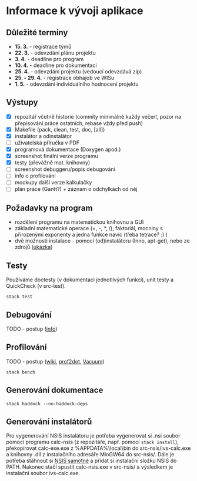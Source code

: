 # Informace k vývoji aplikace

## Důležité termíny
- **15. 3.** - registrace týmů
- **22. 3.** - odevzdání plánu projektu
- **3. 4.** - deadline pro program
- **10. 4.** - deadline pro dokumentaci
- **25. 4.** - odevzdání projektu (vedoucí odevzdává zip)
- **25. - 29. 4.** - registrace obhajob ve WISu
- **1. 5.** - odevzdání individuálního hodnocení projektu

## Výstupy
- [x] repozitář včetně historie (commity minimálně každý večer!, pozor na přepisování práce ostatních, rebase vždy před push)
- [x] Makefile (pack, clean, test, doc, [all])
- [x] instalátor a odinstalátor
- [ ] uživatelská příručka v PDF
- [x] programová dokumentace (Doxygen apod.)
- [x] screenshot finální verze programu
- [x] testy (převážně mat. knihovny)
- [ ] screenshot debuggeru/popis debugování
- [ ] info o profilování
- [ ] mockupy další verze kalkulačky
- [ ] plán práce (Gantt?) + záznam o odchylkách od něj

## Požadavky na program
- rozdělení programu na matematickou knihovnu a GUI
- základní matematické operace (+, -, \*, /), faktoriál, mocniny s přirozenými exponenty a jedna funkce navíc (třeba tetrace? :) )
- dvě možnosti instalace - pomocí (od)instalátoru (Inno, apt-get), nebo ze zdrojů ([ukázka](http://xmonad.org/intro.html))

## Testy
Používáme doctesty (v dokumentaci jednotlivých funkcí), unit testy a QuickCheck (v src-test).
```
stack test
```

## Debugování
TODO - postup ([info](https://wiki.haskell.org/Debugging))

## Profilování
TODO - postup ([wiki](https://wiki.haskell.org/Performance), [prof2dot](https://hackage.haskell.org/package/prof2dot), [Vacuum](https://thoughtpolice.github.io/vacuum/))
```
stack bench
```

## Generování dokumentace
```
stack haddock --no-haddock-deps
```

## Generování instalátorů
Pro vygenerování NSIS instalátoru je potřeba vygenerovat si .nsi soubor pomocí programu calc-nsis (z repozitáře, např. pomocí `stack install`), překopírovat calc-exe.exe z %APPDATA%\local\bin do src-nsis/ivs-calc.exe a knihovny .dll z instalačního adresáře MinGW64 do src-nsis/. Dále je potřeba stáhnout si [NSIS samotné](http://nsis.sourceforge.net/Main_Page) a přidat si instalační složku NSIS do PATH. Nakonec stačí spustit calc-nsis.exe v src-nsis/ a výsledkem je instalační soubor ivs-calc.exe.
